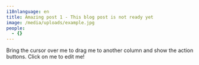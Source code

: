 ```yaml
---
i18nlanguage: en
title: Amazing post 1 - This blog post is not ready yet
image: /media/uploads/example.jpg
people:
  - {}
---
```

Bring the cursor over me to drag me to another column and show the action buttons. Click on me to edit me!
